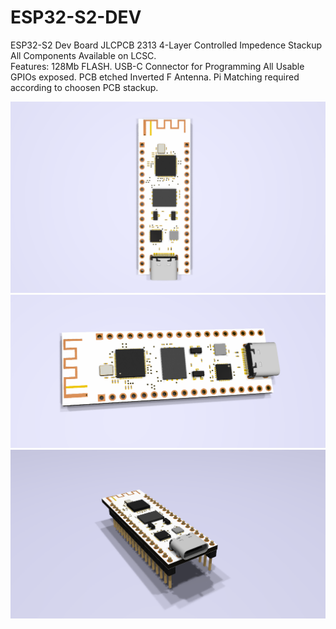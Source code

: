 # ESP32-S2-DEV
ESP32-S2 Dev Board 
JLCPCB 2313 4-Layer Controlled Impedence Stackup All Components Available on LCSC.  
Features: 
128Mb FLASH. 
USB-C Connector for Programming All Usable GPIOs exposed. 
PCB etched Inverted F Antenna.
Pi Matching required according to choosen PCB stackup.

![Screenshot](esp32s2-1.png)
![Screenshot](esp32s2-2.png)
![Screenshot](esp32s2-3.png)
